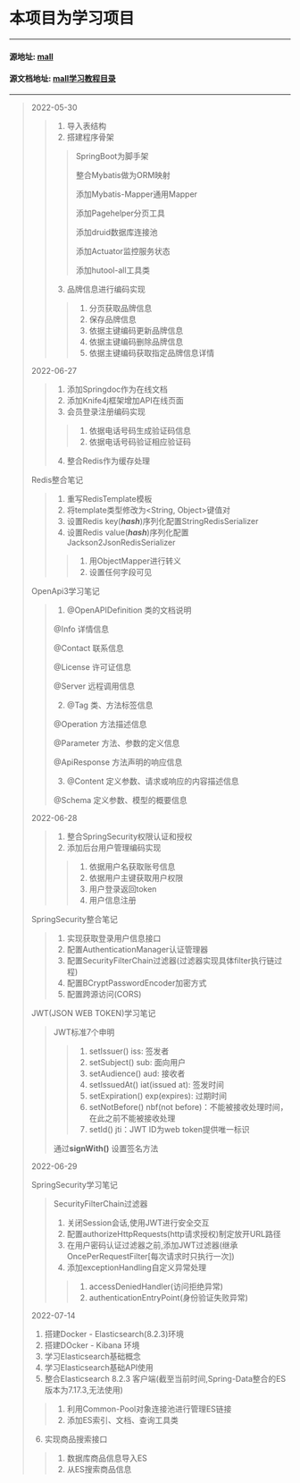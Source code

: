 # 本项目为学习项目

___

#### 源地址: [mall](https://github.com/macrozheng/mall)

#### 源文档地址: [mall学习教程目录](https://www.macrozheng.com/mall/catalog/mall_catalog.html#%E5%8F%8B%E6%83%85%E6%8F%90%E7%A4%BA)

___
> 2022-05-30
>
>> 1. 导入表结构
>> 2. 搭建程序骨架
>>
>>> SpringBoot为脚手架
>>>
>>> 整合Mybatis做为ORM映射
>>>
>>> 添加Mybatis-Mapper通用Mapper
>>>
>>> 添加Pagehelper分页工具
>>>
>>> 添加druid数据库连接池
>>>
>>> 添加Actuator监控服务状态
>>>
>>> 添加hutool-all工具类
>>
>> 3. 品牌信息进行编码实现
>>> 1. 分页获取品牌信息
>>> 2. 保存品牌信息
>>> 3. 依据主键编码更新品牌信息
>>> 4. 依据主键编码删除品牌信息
>>> 5. 依据主键编码获取指定品牌信息详情
>
> 2022-06-27
>
>> 1. 添加Springdoc作为在线文档
>> 2. 添加Knife4j框架增加API在线页面
>> 3. 会员登录注册编码实现
>>> 1. 依据电话号码生成验证码信息
>>> 2. 依据电话号码验证相应验证码
>> 4. 整合Redis作为缓存处理
>
> Redis整合笔记
>>
>> 1. 重写RedisTemplate模板
>> 2. 将template类型修改为<String, Object>键值对
>> 3. 设置Redis key(***hash***)序列化配置StringRedisSerializer
>> 4. 设置Redis value(***hash***)序列化配置Jackson2JsonRedisSerializer
>>> 1. 用ObjectMapper进行转义
>>> 2. 设置任何字段可见
>
> OpenApi3学习笔记
>> 1. @OpenAPIDefinition 类的文档说明
>>
>> @Info 详情信息
>>
>> @Contact 联系信息
>>
>> @License 许可证信息
>>
>> @Server 远程调用信息
>>
>> 2. @Tag 类、方法标签信息
>>
>> @Operation 方法描述信息
>>
>> @Parameter 方法、参数的定义信息
>>
>> @ApiResponse 方法声明的响应信息
>>
>> 3. @Content 定义参数、请求或响应的内容描述信息
>>
>> @Schema 定义参数、模型的概要信息
>
>2022-06-28
>
>> 1. 整合SpringSecurity权限认证和授权
>> 2. 添加后台用户管理编码实现
>>> 1. 依据用户名获取账号信息
>>> 2. 依据用户主键获取用户权限
>>> 3. 用户登录返回token
>>> 4. 用户信息注册
>
>   SpringSecurity整合笔记
>
>> 1. 实现获取登录用户信息接口
>> 2. 配置AuthenticationManager认证管理器
>> 3. 配置SecurityFilterChain过滤器(过滤器实现具体filter执行链过程)
>> 4. 配置BCryptPasswordEncoder加密方式
>> 5. 配置跨源访问(CORS)
>
>   JWT(JSON WEB TOKEN)学习笔记
>> JWT标准7个申明
>>>
>>> 1. setIssuer()                iss: 签发者
>>> 2. setSubject()               sub: 面向用户
>>> 3. setAudience()              aud: 接收者
>>> 4. setIssuedAt()              iat(issued at): 签发时间
>>> 5. setExpiration()            exp(expires): 过期时间
>>> 6. setNotBefore()             nbf(not before)：不能被接收处理时间，在此之前不能被接收处理
>>> 7. setId()                    jti：JWT ID为web token提供唯一标识
>>
>> 通过**signWith()** 设置签名方法
>
> 2022-06-29
>
>SpringSecurity学习笔记
>
>> SecurityFilterChain过滤器
>>
>> 1. 关闭Session会话,使用JWT进行安全交互
>> 2. 配置authorizeHttpRequests(http请求授权)制定放开URL路径
>> 3. 在用户密码认证过滤器之前,添加JWT过滤器(继承OncePerRequestFilter[每次请求时只执行一次])
>> 4. 添加exceptionHandling自定义异常处理
>>> 1. accessDeniedHandler(访问拒绝异常)
>>> 2. authenticationEntryPoint(身份验证失败异常)
>>> 
> 2022-07-14
> 
> 1. 搭建Docker - Elasticsearch(8.2.3)环境
> 2. 搭建DOcker - Kibana 环境
> 3. 学习Elasticsearch基础概念
> 4. 学习Elasticsearch基础API使用
> 5. 整合Elasticsearch 8.2.3 客户端(截至当前时间,Spring-Data整合的ES版本为7.17.3,无法使用)
>> 1. 利用Common-Pool对象连接池进行管理ES链接
>> 2. 添加ES索引、文档、查询工具类
> 
> 6. 实现商品搜索接口
>> 1. 数据库商品信息导入ES
>> 2. 从ES搜索商品信息
>> 
> 